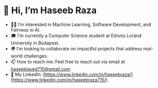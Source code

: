 # 👋 Hi, I’m Haseeb Raza

- 👨‍💻 I’m interested in Machine Learning, Software Development, and Fairness in AI.
- 🎓 I’m currently a Computer Science student at Eötvös Loránd University in Budapest.
- 🌍 I’m looking to collaborate on impactful projects that address real-world challenges.
- 📫 How to reach me: Feel free to reach out via email at [haseebjaved715@gmail.com](mailto:haseebraza@example.com)
- 💼 My LinkedIn: [https://www.linkedin.com/in/haseebraza/](https://www.linkedin.com/in/haseebraza715/)

